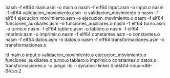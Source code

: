 nasm -f elf64 main.asm -o main.o
nasm -f elf64 input.asm -o input.o
nasm -f elf64 validacion_movimiento.asm -o validacion_movimiento.o
nasm -f elf64 ejecucion_movimiento.asm -o ejecucion_movimiento.o
nasm -f elf64 funciones_auxiliares.asm -o funciones_auxiliares.o
nasm -f elf64 turno.asm -o turno.o
nasm -f elf64 tablero.asm -o tablero.o
nasm -f elf64 imprimir.asm -o imprimir.o
nasm -f elf64 constantes.asm -o constantes.o
nasm -f elf64 datos.asm -o datos.o
nasm -f elf64 transformaciones.asm -o transformaciones.o


ld main.o input.o validacion_movimiento.o ejecucion_movimiento.o funciones_auxiliares.o turno.o tablero.o imprimir.o constantes.o datos.o transformaciones.o -o juego -lc --dynamic-linker /lib64/ld-linux-x86-64.so.2